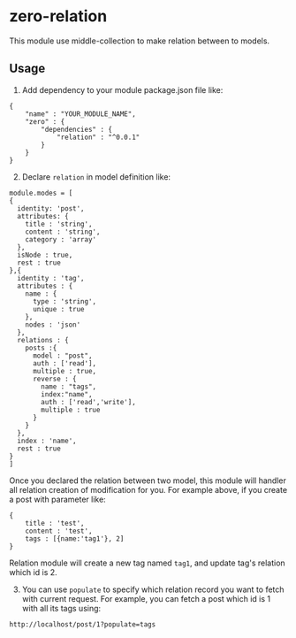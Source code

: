# zero-relation #

This module use middle-collection to make relation between to models.

## Usage ##

1. Add dependency to your module package.json file like:

```
{
	"name" : "YOUR_MODULE_NAME",
	"zero" : {
		"dependencies" : {
			"relation" : "^0.0.1"
		}
	}
}
```

2. Declare `relation` in model definition like:

```
module.modes = [
{
  identity: 'post',
  attributes: {
    title : 'string',
    content : 'string',
    category : 'array'
  },
  isNode : true,
  rest : true
},{
  identity : 'tag',
  attributes : {
    name : {
      type : 'string',
      unique : true
    },
    nodes : 'json'
  },
  relations : {
    posts :{
      model : "post",
      auth : ['read'],
      multiple : true,
      reverse : {
        name : "tags",
        index:"name",
        auth : ['read','write'],
        multiple : true
      }
    }
  },
  index : 'name',
  rest : true
}
]
```

Once you declared the relation between two model, this module will handler all relation creation of modification for you.
For example above, if you create a post with parameter like:

```
{
	title : 'test',
	content : 'test',
	tags : [{name:'tag1'}, 2]
}
```

Relation module will create a new tag named `tag1`, and update tag's relation which id is 2.

3. You can use `populate` to specify which relation record you want to fetch with current request. For example, you can fetch a post which id is 1 with all its tags using:

```
http://localhost/post/1?populate=tags
```
